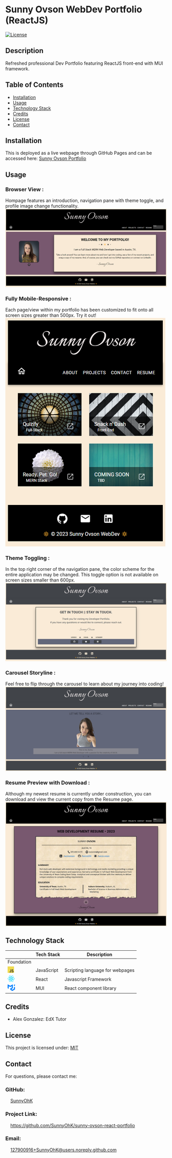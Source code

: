 # Sunny Ovson WebDev Portfolio (ReactJS)

[![License](https://img.shields.io/badge/License-MIT-yellow.svg)](https://choosealicense.com/licenses/mit) 


## Description
Refreshed professional Dev Portfolio featuring ReactJS front-end with MUI framework.


## Table of Contents

- [Installation](#installation)
- [Usage](#usage)
- [Technology Stack](#technology-stack)
- [Credits](#credits)
- [License](#license)
- [Contact](#contact)

## Installation

This is deployed as a live webpage through GitHub Pages and can be accessed here: [Sunny Ovson Portfolio](https://sunnyohk.github.io/sunny-ovson-react-portfolio/)


## Usage 

### Browser View :

Hompage features an introduction, navigation pane with theme toggle, and profile image change functionality.
![Browser View](./src/images/homepage.png)

### Fully Mobile-Responsive :

Each page/view within my portfolio has been customized to fit onto all screen sizes greater than 500px. Try it out!
![Mobile](./src/images/mobile.png)

### Theme Toggling : 

In the top right corner of the navigation pane, the color scheme for the entire application may be changed. This toggle option is not available on screen sizes smaller than 600px. 
![Theme](./src/images/themes.png)

### Carousel Storyline :

Feel free to flip through the carousel to learn about my journey into coding!
![Carousel](./src/images/storyline.png)

### Resume Preview with Download :

Although my newest resume is currently under construction, you can download and view the current copy from the Resume page.
![Resume](./src/images/res-page.png)


## Technology Stack

|  | Tech Stack | Description |
| ---- | --- | --- |
| Foundation |  |  |
| <img height="20px" src="./src/images/jsIcon.png"> | JavaScript | Scripting language for webpages |
| <img height="20px" src="./src/images/reactIcon.png"> | React | Javascript Framework |
| <img height="20px" src="./src/images/muiIcon.png"> | MUI | React component library |


## Credits
- Alex Gonzalez: EdX Tutor


## License
This project is licensed under: [MIT](https://choosealicense.com/licenses/mit/)
<br>

## Contact

For questions, please contact me:

### GitHub: 
  &nbsp;&nbsp;&nbsp; [SunnyOhK](https://github.com/SunnyOhK)
### Project Link: 
  &nbsp;&nbsp;&nbsp; https://github.com/SunnyOhK/sunny-ovson-react-portfolio
### Email: 
  &nbsp;&nbsp;&nbsp; 127900916+SunnyOhK@users.noreply.github.com
